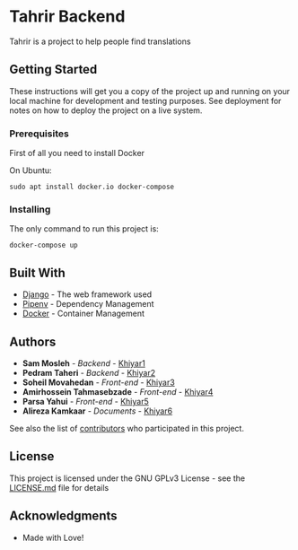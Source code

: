 # Tahrir Backend

Tahrir is a project to help people find translations

## Getting Started

These instructions will get you a copy of the project up and running on your local machine for development and testing purposes. See deployment for notes on how to deploy the project on a live system.

### Prerequisites

First of all you need to install Docker

On Ubuntu:
```
sudo apt install docker.io docker-compose
```

### Installing

The only command to run this project is:
```
docker-compose up
```

## Built With

* [Django](https://www.djangoproject.com/) - The web framework used
* [Pipenv](https://docs.pipenv.org/en/latest/) - Dependency Management
* [Docker](https://docker.com/) - Container Management


## Authors

* **Sam Mosleh** - *Backend* - [Khiyar1](https://github.com/sam-mosleh)
* **Pedram Taheri** - *Backend* - [Khiyar2](https://github.com/pdrmtaheri)
* **Soheil Movahedan** - *Front-end* - [Khiyar3](https://github.com/movahedan)
* **Amirhossein Tahmasebzade** - *Front-end* - [Khiyar4](https://github.com/amirhoseintahmasb)
* **Parsa Yahui** - *Front-end* - [Khiyar5](https://github.com/ParsaFares)
* **Alireza Kamkaar** - *Documents* - [Khiyar6](https://github.com/Devaince)

See also the list of [contributors](https://github.com/your/project/contributors) who participated in this project.

## License

This project is licensed under the GNU GPLv3 License - see the [LICENSE.md](LICENSE.md) file for details

## Acknowledgments

* Made with Love!
